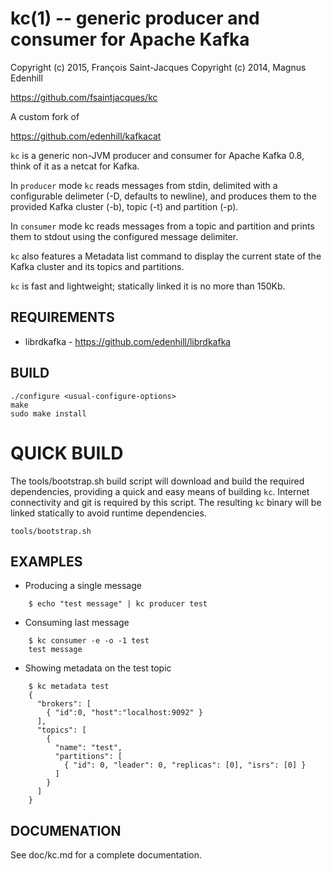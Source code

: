 kc(1) -- generic producer and consumer for Apache Kafka
=======================================================

Copyright (c) 2015, François Saint-Jacques
Copyright (c) 2014, Magnus Edenhill

https://github.com/fsaintjacques/kc

A custom fork of

https://github.com/edenhill/kafkacat

`kc` is a generic non-JVM producer and consumer for Apache Kafka 0.8,
think of it as a netcat for Kafka.

In `producer` mode `kc` reads messages from stdin, delimited with a
configurable delimeter (-D, defaults to newline), and produces them to the
provided Kafka cluster (-b), topic (-t) and partition (-p).

In `consumer` mode kc reads messages from a topic and partition and
prints them to stdout using the configured message delimiter.

`kc` also features a Metadata list command to display the current
state of the Kafka cluster and its topics and partitions.

`kc` is fast and lightweight; statically linked it is no more than 150Kb.

REQUIREMENTS
------------

 * librdkafka - https://github.com/edenhill/librdkafka

BUILD
-----

    ./configure <usual-configure-options>
    make
    sudo make install

QUICK BUILD
===========

The tools/bootstrap.sh build script will download and build the required
dependencies, providing a quick and easy means of building `kc`.
Internet connectivity and git is required by this script.
The resulting `kc` binary will be linked statically to avoid runtime
dependencies.

    tools/bootstrap.sh

EXAMPLES
--------

* Producing a single message

```
    $ echo "test message" | kc producer test
```

* Consuming last message

```
    $ kc consumer -e -o -1 test
    test message
```

* Showing metadata on the test topic

```
    $ kc metadata test
    {
      "brokers": [
        { "id":0, "host":"localhost:9092" }
      ],
      "topics": [
        {
          "name": "test",
          "partitions": [
            { "id": 0, "leader": 0, "replicas": [0], "isrs": [0] }
          ]
        }
      ]
    }
```

DOCUMENATION
------------

See doc/kc.md for a complete documentation.
